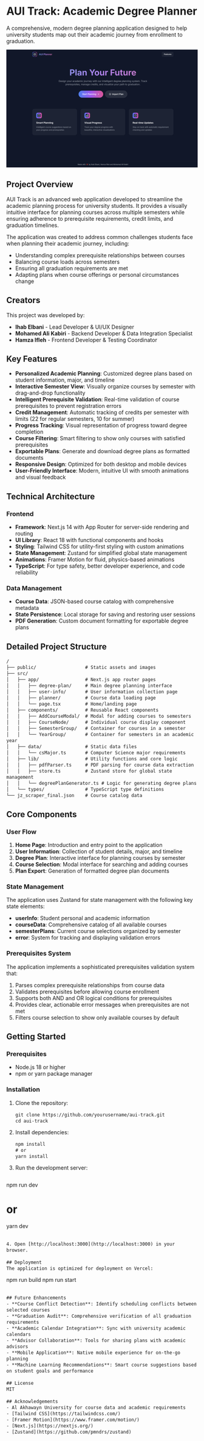# AUI Track: Academic Degree Planner

A comprehensive, modern degree planning application designed to help university students map out their academic journey from enrollment to graduation.

![AUITrack Screenshot](public/screenshot.png)

## Project Overview

AUI Track is an advanced web application developed to streamline the academic planning process for university students. It provides a visually intuitive interface for planning courses across multiple semesters while ensuring adherence to prerequisite requirements, credit limits, and graduation timelines.

The application was created to address common challenges students face when planning their academic journey, including:
- Understanding complex prerequisite relationships between courses
- Balancing course loads across semesters
- Ensuring all graduation requirements are met
- Adapting plans when course offerings or personal circumstances change

## Creators

This project was developed by:

- **Ihab Elbani** - Lead Developer & UI/UX Designer
- **Mohamed Ali Kabiri** - Backend Developer & Data Integration Specialist
- **Hamza Ifleh** - Frontend Developer & Testing Coordinator

## Key Features

- **Personalized Academic Planning**: Customized degree plans based on student information, major, and timeline
- **Interactive Semester View**: Visually organize courses by semester with drag-and-drop functionality
- **Intelligent Prerequisite Validation**: Real-time validation of course prerequisites to prevent registration errors
- **Credit Management**: Automatic tracking of credits per semester with limits (22 for regular semesters, 10 for summer)
- **Progress Tracking**: Visual representation of progress toward degree completion
- **Course Filtering**: Smart filtering to show only courses with satisfied prerequisites
- **Exportable Plans**: Generate and download degree plans as formatted documents
- **Responsive Design**: Optimized for both desktop and mobile devices
- **User-Friendly Interface**: Modern, intuitive UI with smooth animations and visual feedback

## Technical Architecture

### Frontend
- **Framework**: Next.js 14 with App Router for server-side rendering and routing
- **UI Library**: React 18 with functional components and hooks
- **Styling**: Tailwind CSS for utility-first styling with custom animations
- **State Management**: Zustand for simplified global state management
- **Animations**: Framer Motion for fluid, physics-based animations
- **TypeScript**: For type safety, better developer experience, and code reliability

### Data Management
- **Course Data**: JSON-based course catalog with comprehensive metadata
- **State Persistence**: Local storage for saving and restoring user sessions
- **PDF Generation**: Custom document formatting for exportable degree plans

## Detailed Project Structure

```
/
├── public/                  # Static assets and images
├── src/
│   ├── app/                 # Next.js app router pages
│   │   ├── degree-plan/     # Main degree planning interface
│   │   ├── user-info/       # User information collection page
│   │   ├── planner/         # Course data loading page
│   │   └── page.tsx         # Home/landing page
│   ├── components/          # Reusable React components
│   │   ├── AddCourseModal/  # Modal for adding courses to semesters
│   │   ├── CourseNode/      # Individual course display component
│   │   ├── SemesterGroup/   # Container for courses in a semester
│   │   └── YearGroup/       # Container for semesters in an academic year
│   ├── data/                # Static data files
│   │   └── csMajor.ts       # Computer Science major requirements
│   ├── lib/                 # Utility functions and core logic
│   │   ├── pdfParser.ts     # PDF parsing for course data extraction
│   │   ├── store.ts         # Zustand store for global state management
│   │   └── degreePlanGenerator.ts # Logic for generating degree plans
│   └── types/               # TypeScript type definitions
└── jz_scraper_final.json    # Course catalog data
```

## Core Components

### User Flow
1. **Home Page**: Introduction and entry point to the application
2. **User Information**: Collection of student details, major, and timeline
3. **Degree Plan**: Interactive interface for planning courses by semester
4. **Course Selection**: Modal interface for searching and adding courses
5. **Plan Export**: Generation of formatted degree plan documents

### State Management
The application uses Zustand for state management with the following key state elements:
- **userInfo**: Student personal and academic information
- **courseData**: Comprehensive catalog of all available courses
- **semesterPlans**: Current course selections organized by semester
- **error**: System for tracking and displaying validation errors

### Prerequisites System
The application implements a sophisticated prerequisites validation system that:
1. Parses complex prerequisite relationships from course data
2. Validates prerequisites before allowing course enrollment
3. Supports both AND and OR logical conditions for prerequisites
4. Provides clear, actionable error messages when prerequisites are not met
5. Filters course selection to show only available courses by default

## Getting Started

### Prerequisites
- Node.js 18 or higher
- npm or yarn package manager

### Installation
1. Clone the repository:
   ```
   git clone https://github.com/yourusername/aui-track.git
   cd aui-track
   ```

2. Install dependencies:
   ```
   npm install
   # or
   yarn install
   ```

3. Run the development server:
   ```
npm run dev
# or
yarn dev
   ```

4. Open [http://localhost:3000](http://localhost:3000) in your browser.

## Deployment
The application is optimized for deployment on Vercel:

```
npm run build
npm run start
```

## Future Enhancements
- **Course Conflict Detection**: Identify scheduling conflicts between selected courses
- **Graduation Audit**: Comprehensive verification of all graduation requirements
- **Academic Calendar Integration**: Sync with university academic calendars
- **Advisor Collaboration**: Tools for sharing plans with academic advisors
- **Mobile Application**: Native mobile experience for on-the-go planning
- **Machine Learning Recommendations**: Smart course suggestions based on student goals and performance

## License
MIT

## Acknowledgements
- Al Akhawayn University for course data and academic requirements
- [Tailwind CSS](https://tailwindcss.com/)
- [Framer Motion](https://www.framer.com/motion/)
- [Next.js](https://nextjs.org/)
- [Zustand](https://github.com/pmndrs/zustand)
